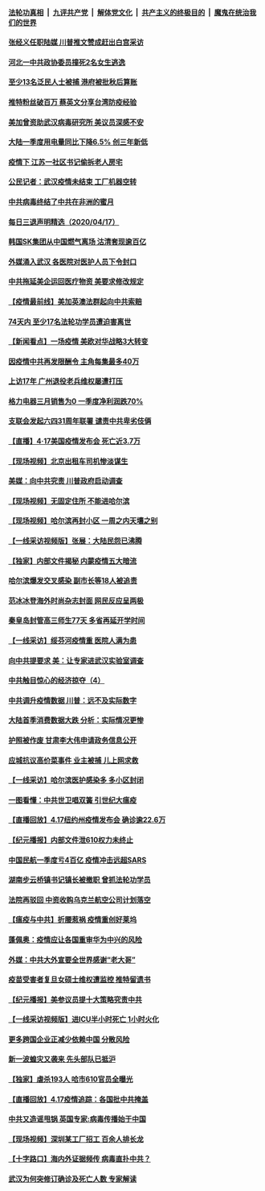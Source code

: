 ####  [法轮功真相](../../../../basic/blob/master/README.md?t=04181730) &nbsp;|&nbsp; [九评共产党](../../../../9ping.md/blob/master/README.md?t=04181730) &nbsp;|&nbsp; [解体党文化](../../../../jtdwh.md/blob/master/README.md?t=04181730)  &nbsp;|&nbsp; [共产主义的终极目的](../../../../gczydzjmd.md/blob/master/README.md?t=04181730) &nbsp;|&nbsp; [魔鬼在统治我们的世界](../../../../mgztzwmdsj.md/blob/master/README.md?t=04181730) 

#### [张经义任职陆媒 川普推文赞成赶出白宫采访](../pages/nsc413/n12041201.md?t=04181730) 

#### [河北一中共政协委员撞死2名女生逃逸](../pages/nsc413/n12041348.md?t=04181730) 

#### [至少13名泛民人士被捕 港府被批秋后算账](../pages/nsc413/n12041068.md?t=04181730) 

#### [推特粉丝破百万 蔡英文分享台湾防疫经验](../pages/nsc413/n12040816.md?t=04181730) 

#### [美加曾资助武汉病毒研究所 美议员深感不安](../pages/nsc413/n12040202.md?t=04181730) 

#### [大陆一季度用电量同比下降6.5% 创三年新低](../pages/nsc413/n12040688.md?t=04181730) 


#### [疫情下 江苏一社区书记偷拆老人房宅](../pages/nsc413/n12040934.md?t=04181730) 

#### [公民记者：武汉疫情未结束 工厂机器空转](../pages/nsc413/n12040765.md?t=04181730) 

#### [中共病毒终结了中共在非洲的蜜月](../pages/nsc413/n12040709.md?t=04181730) 

#### [每日三退声明精选（2020/04/17）](../pages/nsc413/n12040827.md?t=04181730) 

#### [韩国SK集团从中国燃气离场 沽清套现逾百亿](../pages/nsc413/n12040325.md?t=04181730) 

#### [外媒涌入武汉 各医院对医护人员下令封口](../pages/nsc413/n12040238.md?t=04181730) 

#### [中共拖延美企运回医疗物资 美要求修改规定](../pages/nsc413/n12040232.md?t=04181730) 

#### [【疫情最前线】美加英澳法群起向中共索赔](../pages/nsc413/n12040318.md?t=04181730) 

#### [74天内 至少17名法轮功学员遭迫害离世](../pages/nsc413/n12039532.md?t=04181730) 

#### [【新闻看点】一场疫情 美欧对华战略3大转变](../pages/nsc413/n12039730.md?t=04181730) 

#### [因疫情中共再发限酬令 主角每集最多40万](../pages/nsc413/n12040402.md?t=04181730) 

#### [上访17年 广州退役老兵维权屡遭打压](../pages/nsc413/n12038091.md?t=04181730) 

#### [格力电器三月销售为0 一季度净利润跌70%](../pages/nsc413/n12040347.md?t=04181730) 

#### [支联会发起六四31周年联署 谴责中共卑劣伎俩](../pages/nsc413/n12040279.md?t=04181730) 

#### [【直播】4·17美国疫情发布会 死亡近3.7万](../pages/nsc413/n12040289.md?t=04181730) 

#### [【现场视频】北京出租车司机惨淡谋生](../pages/nsc413/n12040272.md?t=04181730) 

#### [美媒：向中共究责 川普政府启动调查](../pages/nsc413/n12040292.md?t=04181730) 

#### [【现场视频】无固定住所 不能进哈尔滨](../pages/nsc413/n12040271.md?t=04181730) 

#### [【现场视频】哈尔滨再封小区 一周之内天壤之别](../pages/nsc413/n12040270.md?t=04181730) 

#### [【一线采访视频版】张展：大陆民怨已沸腾](../pages/nsc413/n12040068.md?t=04181730) 

#### [【独家】内部文件揭秘 内蒙疫情五大暗流](../pages/nsc413/n12037996.md?t=04181730) 

#### [哈尔滨爆发交叉感染 副市长等18人被追责](../pages/nsc413/n12039856.md?t=04181730) 

#### [范冰冰登海外时尚杂志封面 网民反应呈两极​](../pages/nsc413/n12039902.md?t=04181730) 

#### [秦皇岛封管高三师生77天 多省再延开学时间](../pages/nsc413/n12040105.md?t=04181730) 

#### [【一线采访】绥芬河疫情重 医院人满为患](../pages/nsc413/n12039896.md?t=04181730) 

#### [向中共提要求 美：让专家进武汉实验室调查](../pages/nsc413/n12039727.md?t=04181730) 

#### [中共触目惊心的经济掠夺（4）](../pages/nsc413/n11995732.md?t=04181730) 

#### [中共调升疫情数据 川普：远不及实际数字](../pages/nsc413/n12040115.md?t=04181730) 

#### [大陆首季消费数据大跌 分析：实际情况更惨](../pages/nsc413/n12039790.md?t=04181730) 

#### [护照被作废 甘肃李大伟申请政务信息公开](../pages/nsc413/n12039978.md?t=04181730) 

#### [应城抗议高价菜事件 业主被捕 儿上网求救](../pages/nsc413/n12039900.md?t=04181730) 

#### [【一线采访】哈尔滨医护感染多 多小区封闭](../pages/nsc413/n12039698.md?t=04181730) 

#### [一图看懂：中共世卫唱双簧 引世纪大瘟疫](../pages/nsc413/n12039812.md?t=04181730) 

#### [【直播回放】4.17纽约州疫情发布会 确诊逾22.6万](../pages/nsc413/n12039669.md?t=04181730) 

#### [【纪元播报】内部文件泄610权力未终止](../pages/nsc413/n12039751.md?t=04181730) 

#### [中国民航一季度亏4百亿 疫情冲击远超SARS](../pages/nsc413/n12039604.md?t=04181730) 

#### [湖南步云桥镇书记镇长被撤职 曾抓法轮功学员](../pages/nsc413/n12033090.md?t=04181730) 

#### [法院再驳回 中资收购乌克兰航空公司计划落空](../pages/nsc413/n12039731.md?t=04181730) 

#### [【瘟疫与中共】折腰惹祸 疫情重创好莱坞](../pages/nsc413/n12039732.md?t=04181730) 

#### [蓬佩奥：疫情应让各国重审华为中兴的风险](../pages/nsc413/n12039689.md?t=04181730) 

#### [外媒：中共大外宣要全世界感谢“老大哥”](../pages/nsc413/n12039108.md?t=04181730) 

#### [疫苗受害者复旦女硕士维权遭监控 推特留遗书](../pages/nsc413/n12038527.md?t=04181730) 

#### [【纪元播报】美参议员提十大策略究责中共](../pages/nsc413/n12037424.md?t=04181730) 

#### [【一线采访视频版】进ICU半小时死亡 1小时火化](../pages/nsc413/n12037466.md?t=04181730) 

#### [更多跨国企业正减少依赖中国 分散风险](../pages/nsc413/n12037547.md?t=04181730) 

#### [新一波蝗灾又袭来 先头部队已抵沪](../pages/nsc413/n12039388.md?t=04181730) 


#### [【独家】虐杀193人 哈市610官员全曝光](../pages/nsc413/n12031411.md?t=04181730) 

#### [【直播回放】4.17疫情追踪：各国批中共掩盖](../pages/nsc413/n12039144.md?t=04181730) 

#### [中共又造谣甩锅 英国专家:病毒传播始于中国](../pages/nsc413/n12039043.md?t=04181730) 

#### [【现场视频】深圳某工厂招工 百余人排长龙](../pages/nsc413/n12039019.md?t=04181730) 

#### [【十字路口】海内外证据频传 病毒直扑中共？](../pages/nsc413/n12037752.md?t=04181730) 

#### [武汉为何突修订确诊及死亡人数 专家解读](../pages/nsc413/n12038426.md?t=04181730) 


